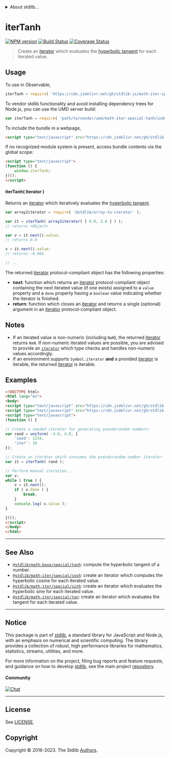 <!--

@license Apache-2.0

Copyright (c) 2020 The Stdlib Authors.

Licensed under the Apache License, Version 2.0 (the "License");
you may not use this file except in compliance with the License.
You may obtain a copy of the License at

   http://www.apache.org/licenses/LICENSE-2.0

Unless required by applicable law or agreed to in writing, software
distributed under the License is distributed on an "AS IS" BASIS,
WITHOUT WARRANTIES OR CONDITIONS OF ANY KIND, either express or implied.
See the License for the specific language governing permissions and
limitations under the License.

-->


<details>
  <summary>
    About stdlib...
  </summary>
  <p>We believe in a future in which the web is a preferred environment for numerical computation. To help realize this future, we've built stdlib. stdlib is a standard library, with an emphasis on numerical and scientific computation, written in JavaScript (and C) for execution in browsers and in Node.js.</p>
  <p>The library is fully decomposable, being architected in such a way that you can swap out and mix and match APIs and functionality to cater to your exact preferences and use cases.</p>
  <p>When you use stdlib, you can be absolutely certain that you are using the most thorough, rigorous, well-written, studied, documented, tested, measured, and high-quality code out there.</p>
  <p>To join us in bringing numerical computing to the web, get started by checking us out on <a href="https://github.com/stdlib-js/stdlib">GitHub</a>, and please consider <a href="https://opencollective.com/stdlib">financially supporting stdlib</a>. We greatly appreciate your continued support!</p>
</details>

# iterTanh

[![NPM version][npm-image]][npm-url] [![Build Status][test-image]][test-url] [![Coverage Status][coverage-image]][coverage-url] <!-- [![dependencies][dependencies-image]][dependencies-url] -->

> Create an [iterator][mdn-iterator-protocol] which evaluates the [hyperbolic tangent][@stdlib/math/base/special/tanh] for each iterated value.

<!-- Section to include introductory text. Make sure to keep an empty line after the intro `section` element and another before the `/section` close. -->

<section class="intro">

</section>

<!-- /.intro -->

<!-- Package usage documentation. -->



<section class="usage">

## Usage

To use in Observable,

```javascript
iterTanh = require( 'https://cdn.jsdelivr.net/gh/stdlib-js/math-iter-special-tanh@umd/browser.js' )
```

To vendor stdlib functionality and avoid installing dependency trees for Node.js, you can use the UMD server build:

```javascript
var iterTanh = require( 'path/to/vendor/umd/math-iter-special-tanh/index.js' )
```

To include the bundle in a webpage,

```html
<script type="text/javascript" src="https://cdn.jsdelivr.net/gh/stdlib-js/math-iter-special-tanh@umd/browser.js"></script>
```

If no recognized module system is present, access bundle contents via the global scope:

```html
<script type="text/javascript">
(function () {
    window.iterTanh;
})();
</script>
```

#### iterTanh( iterator )

Returns an [iterator][mdn-iterator-protocol] which iteratively evaluates the [hyperbolic tangent][@stdlib/math/base/special/tanh].

```javascript
var array2iterator = require( '@stdlib/array-to-iterator' );

var it = iterTanh( array2iterator( [ 0.0, 2.0 ] ) );
// returns <Object>

var v = it.next().value;
// returns 0.0

v = it.next().value;
// returns ~0.964

// ...
```

The returned [iterator][mdn-iterator-protocol] protocol-compliant object has the following properties:

-   **next**: function which returns an [iterator][mdn-iterator-protocol] protocol-compliant object containing the next iterated value (if one exists) assigned to a `value` property and a `done` property having a `boolean` value indicating whether the iterator is finished.
-   **return**: function which closes an [iterator][mdn-iterator-protocol] and returns a single (optional) argument in an [iterator][mdn-iterator-protocol] protocol-compliant object.

</section>

<!-- /.usage -->

<!-- Package usage notes. Make sure to keep an empty line after the `section` element and another before the `/section` close. -->

<section class="notes">

## Notes

-   If an iterated value is non-numeric (including `NaN`), the returned [iterator][mdn-iterator-protocol] returns `NaN`. If non-numeric iterated values are possible, you are advised to provide an [`iterator`][mdn-iterator-protocol] which type checks and handles non-numeric values accordingly.
-   If an environment supports `Symbol.iterator` **and** a provided [iterator][mdn-iterator-protocol] is iterable, the returned [iterator][mdn-iterator-protocol] is iterable.

</section>

<!-- /.notes -->

<!-- Package usage examples. -->

<section class="examples">

## Examples

<!-- eslint no-undef: "error" -->

```html
<!DOCTYPE html>
<html lang="en">
<body>
<script type="text/javascript" src="https://cdn.jsdelivr.net/gh/stdlib-js/random-iter-uniform@umd/browser.js"></script>
<script type="text/javascript" src="https://cdn.jsdelivr.net/gh/stdlib-js/math-iter-special-tanh@umd/browser.js"></script>
<script type="text/javascript">
(function () {

// Create a seeded iterator for generating pseudorandom numbers:
var rand = uniform( -4.0, 4.0, {
    'seed': 1234,
    'iter': 10
});

// Create an iterator which consumes the pseudorandom number iterator:
var it = iterTanh( rand );

// Perform manual iteration...
var v;
while ( true ) {
    v = it.next();
    if ( v.done ) {
        break;
    }
    console.log( v.value );
}

})();
</script>
</body>
</html>
```

</section>

<!-- /.examples -->

<!-- Section to include cited references. If references are included, add a horizontal rule *before* the section. Make sure to keep an empty line after the `section` element and another before the `/section` close. -->

<section class="references">

</section>

<!-- /.references -->

<!-- Section for related `stdlib` packages. Do not manually edit this section, as it is automatically populated. -->

<section class="related">

* * *

## See Also

-   <span class="package-name">[`@stdlib/math-base/special/tanh`][@stdlib/math/base/special/tanh]</span><span class="delimiter">: </span><span class="description">compute the hyperbolic tangent of a number.</span>
-   <span class="package-name">[`@stdlib/math-iter/special/cosh`][@stdlib/math/iter/special/cosh]</span><span class="delimiter">: </span><span class="description">create an iterator which computes the hyperbolic cosine for each iterated value.</span>
-   <span class="package-name">[`@stdlib/math-iter/special/sinh`][@stdlib/math/iter/special/sinh]</span><span class="delimiter">: </span><span class="description">create an iterator which evaluates the hyperbolic sine for each iterated value.</span>
-   <span class="package-name">[`@stdlib/math-iter/special/tan`][@stdlib/math/iter/special/tan]</span><span class="delimiter">: </span><span class="description">create an iterator which evaluates the tangent for each iterated value.</span>

</section>

<!-- /.related -->

<!-- Section for all links. Make sure to keep an empty line after the `section` element and another before the `/section` close. -->


<section class="main-repo" >

* * *

## Notice

This package is part of [stdlib][stdlib], a standard library for JavaScript and Node.js, with an emphasis on numerical and scientific computing. The library provides a collection of robust, high performance libraries for mathematics, statistics, streams, utilities, and more.

For more information on the project, filing bug reports and feature requests, and guidance on how to develop [stdlib][stdlib], see the main project [repository][stdlib].

#### Community

[![Chat][chat-image]][chat-url]

---

## License

See [LICENSE][stdlib-license].


## Copyright

Copyright &copy; 2016-2023. The Stdlib [Authors][stdlib-authors].

</section>

<!-- /.stdlib -->

<!-- Section for all links. Make sure to keep an empty line after the `section` element and another before the `/section` close. -->

<section class="links">

[npm-image]: http://img.shields.io/npm/v/@stdlib/math-iter-special-tanh.svg
[npm-url]: https://npmjs.org/package/@stdlib/math-iter-special-tanh

[test-image]: https://github.com/stdlib-js/math-iter-special-tanh/actions/workflows/test.yml/badge.svg?branch=v0.1.0
[test-url]: https://github.com/stdlib-js/math-iter-special-tanh/actions/workflows/test.yml?query=branch:v0.1.0

[coverage-image]: https://img.shields.io/codecov/c/github/stdlib-js/math-iter-special-tanh/main.svg
[coverage-url]: https://codecov.io/github/stdlib-js/math-iter-special-tanh?branch=main

<!--

[dependencies-image]: https://img.shields.io/david/stdlib-js/math-iter-special-tanh.svg
[dependencies-url]: https://david-dm.org/stdlib-js/math-iter-special-tanh/main

-->

[chat-image]: https://img.shields.io/gitter/room/stdlib-js/stdlib.svg
[chat-url]: https://app.gitter.im/#/room/#stdlib-js_stdlib:gitter.im

[stdlib]: https://github.com/stdlib-js/stdlib

[stdlib-authors]: https://github.com/stdlib-js/stdlib/graphs/contributors

[umd]: https://github.com/umdjs/umd
[es-module]: https://developer.mozilla.org/en-US/docs/Web/JavaScript/Guide/Modules

[deno-url]: https://github.com/stdlib-js/math-iter-special-tanh/tree/deno
[umd-url]: https://github.com/stdlib-js/math-iter-special-tanh/tree/umd
[esm-url]: https://github.com/stdlib-js/math-iter-special-tanh/tree/esm
[branches-url]: https://github.com/stdlib-js/math-iter-special-tanh/blob/main/branches.md

[stdlib-license]: https://raw.githubusercontent.com/stdlib-js/math-iter-special-tanh/main/LICENSE

[mdn-iterator-protocol]: https://developer.mozilla.org/en-US/docs/Web/JavaScript/Reference/Iteration_protocols#The_iterator_protocol

<!-- <related-links> -->

[@stdlib/math/base/special/tanh]: https://github.com/stdlib-js/math-base-special-tanh/tree/umd

[@stdlib/math/iter/special/cosh]: https://github.com/stdlib-js/math-iter-special-cosh/tree/umd

[@stdlib/math/iter/special/sinh]: https://github.com/stdlib-js/math-iter-special-sinh/tree/umd

[@stdlib/math/iter/special/tan]: https://github.com/stdlib-js/math-iter-special-tan/tree/umd

<!-- </related-links> -->

</section>

<!-- /.links -->
